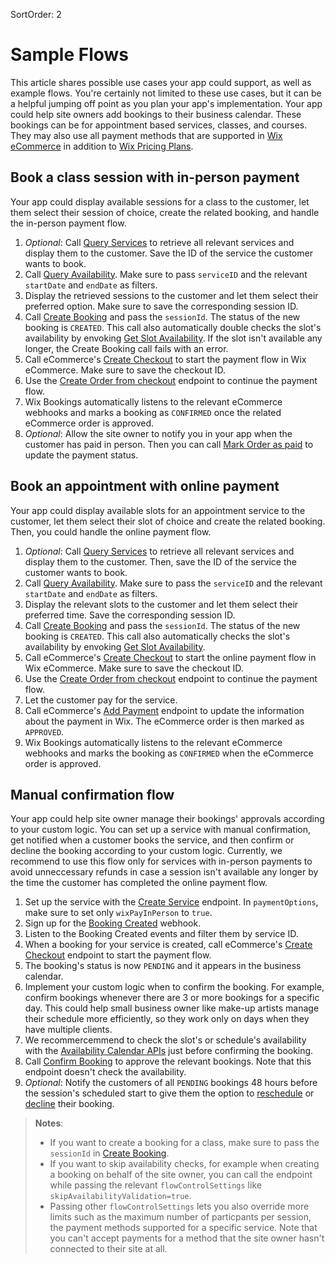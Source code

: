 SortOrder: 2
# Sample Flows


This article shares possible use cases your app could support, as well as 
example flows. You're certainly not limited to these use cases, but it can be 
a helpful jumping off point as you plan your app's implementation. Your app 
could help site owners add bookings to their business calendar. These bookings 
can be for appointment based services, classes, and courses. They may also 
use all payment methods that are supported in 
[Wix eCommerce](https://dev.wix.com/api/rest/wix-ecom) in addition to 
[Wix Pricing Plans](https://dev.wix.com/api/rest/wix-pricing-plans/pricing-plans/introduction). 


## Book a class session with in-person payment


Your app could display available sessions for a class to the customer, let 
them select their session of choice, create the related booking, and handle the 
in-person payment flow.

1. _Optional_: Call [Query Services](https://dev.wix.com/api/rest/wix-bookings/service-catalog/services/query-service-catalog) 
   to retrieve all relevant services and display them to the customer. Save the 
   ID of the service the customer wants to book.
1. Call [Query Availability](https://bo.wix.com/wix-docs/rest/bookings/availabilitycalendar---wip/query-availability). 
   Make sure to pass `serviceID` and the relevant `startDate` and `endDate` as 
   filters.
1. Display the retrieved sessions to the customer and let them select their 
   preferred option. Make sure to save the corresponding session ID.
1. Call [Create Booking](https://bo.wix.com/wix-docs/rest/bookings/bookingsgateway-v2---wip/create-booking) 
   and pass the `sessionId`. The status of the new booking is  `CREATED`.  This 
   call also automatically double checks the slot's availability by envoking 
   [Get Slot Availability](https://bo.wix.com/wix-docs/rest/bookings/availabilitycalendar---wip/get-slot-availability). 
   If the slot isn't available any longer, the Create Booking call fails with an error.
1. Call eCommerce's [Create Checkout](https://bo.wix.com/wix-docs/rest/ecommerce/checkout/create-checkout) 
   to start the payment flow in Wix eCommerce. Make sure to save the checkout ID.
1. Use the [Create Order from checkout](https://bo.wix.com/wix-docs/rest/ecommerce/checkout/create-order-from-checkout) endpoint
   to continue the payment flow.
1. Wix Bookings automatically listens to the relevant eCommerce webhooks and marks 
   a booking as `CONFIRMED` once the related eCommerce order is approved.
1. _Optional_: Allow the site owner to notify you in your app when the customer has 
   paid in person. Then you can call 
   [Mark Order as paid](https://bo.wix.com/wix-docs/rest/ecommerce/orders/mark-order-as-paid) 
   to update the payment status.
 

## Book an appointment with online payment


Your app could display available slots for an appointment service to the 
customer, let them select their slot of choice and create the related booking. 
Then, you could handle the online payment flow.

1. _Optional_: Call [Query Services](https://dev.wix.com/api/rest/wix-bookings/service-catalog/services/query-service-catalog) 
   to retrieve all relevant services and display them to the customer. Then, save the 
   ID of the service the customer wants to book.
1. Call [Query Availability](/docs/o.wix.com/wix-docs/rest/bookings/availabilitycalendar---wip/query-availability). 
   Make sure to pass the `serviceID` and the relevant `startDate` and `endDate` as 
   filters.   
1. Display the relevant slots to the customer and let them select their 
   preferred time. Save the corresponding session ID.
1. Call [Create Booking](https://bo.wix.com/wix-docs/rest/bookings/bookingsgateway-v2---wip/create-booking) 
   and pass the `sessionId`. The status of the new booking is  `CREATED`.  This 
   call also automatically checks the slot's availability by envoking 
   [Get Slot Availability](https://bo.wix.com/wix-docs/rest/bookings/availabilitycalendar---wip/get-slot-availability).
1. Call eCommerce's [Create Checkout](https://bo.wix.com/wix-docs/rest/ecommerce/checkout/create-checkout) 
   to start the online payment flow in Wix eCommerce. Make sure to save the checkout ID.
1. Use the [Create Order from checkout](https://bo.wix.com/wix-docs/rest/ecommerce/checkout/create-order-from-checkout) endpoint
   to continue the payment flow.
1. Let the customer pay for the service.    
1. Call eCommerce's [Add Payment](https://https://bo.wix.com/wix-docs/rest/ecommerce/order-payments/add-payments) 
   endpoint to update the information about the payment in Wix. The eCommerce 
   order is then marked as `APPROVED`.
1. Wix Bookings automatically listens to the relevant eCommerce webhooks and marks 
   the booking as `CONFIRMED` when the eCommerce order is approved.
 

## Manual confirmation flow


Your app could help site owner manage their bookings' approvals according to 
your custom logic. You can set up a service with manual confirmation, get 
notified when a customer books the service, and then confirm or decline the 
booking according to your custom logic. Currently, we recommend to use this 
flow only for services with in-person payments to avoid unneccessary refunds 
in case a session isn't available any longer by the time the customer has 
completed the online payment flow. 

1. Set up the service with the 
   [Create Service](https://dev.wix.com/api/rest/wix-bookings/services/service/create-service) endpoint. 
   In `paymentOptions`, make sure to set only `wixPayInPerson` to `true`. 
1. Sign up for the [Booking Created](https://dev.wix.com/api/rest/wix-bookings/bookings-v2/booking-created) 
   webhook.
1. Listen to the Booking Created events and filter them by service ID.
1. When a booking for your service is created, call eCommerce's 
   [Create Checkout](https://bo.wix.com/wix-docs/rest/eCommercemerce/checkout/create-checkout) 
   endpoint to start the payment flow.
1. The booking's status is now `PENDING` and it appears in the business 
   calendar.
1. Implement your custom logic when to confirm the booking. For example, 
   confirm bookings whenever there are 3 or more bookings for a specific day. 
   This could help small business owner like make-up artists manage their 
   schedule more efficiently, so they work only on days when they have multiple 
   clients.
1. We recommercemmend to check the slot's or schedule's availability with the 
   [Availability Calendar APIs](https://bo.wix.com/wix-docs/rest/bookings/availabilitycalendar---wip) 
   just before confirming the booking.
1. Call [Confirm Booking](https://bo.wix.com/wix-docs/rest/bookings/bookingsgateway-v2---wip/confirm-booking) 
   to approve the relevant bookings. Note that this endpoint doesn't check the 
   availability.
1. _Optional_: Notify the customers of all `PENDING` bookings 48 hours before 
   the session's scheduled start to give them the option to 
   [reschedule](https://bo.wix.com/wix-docs/rest/bookings/bookingsgateway-v2---wip/reschedule-booking) 
   or [decline](https://bo.wix.com/wix-docs/rest/bookings/bookingsgateway-v2---wip/decline-booking) 
   their booking.


> __Notes__:
> - If you want to create a booking for a class, make sure to pass the
>   `sessionId` in [Create Booking](https://bo.wix.com/wix-docs/rest/bookings/bookingsgateway-v2---wip/create-booking).
> - If you want to skip availability checks, for example when creating a 
>   booking on behalf of the site owner, you can call the endpoint while 
>   passing the relevant `flowControlSettings` like 
>   `skipAvailabilityValidation=true`.
> - Passing other `flowControlSettings` lets you also override more limits such 
>   as the maximum number of particpants per session, the payment methods 
>   supported for a specific service. Note that you can't accept payments 
>   for a method that the site owner hasn't connected to their site at all.